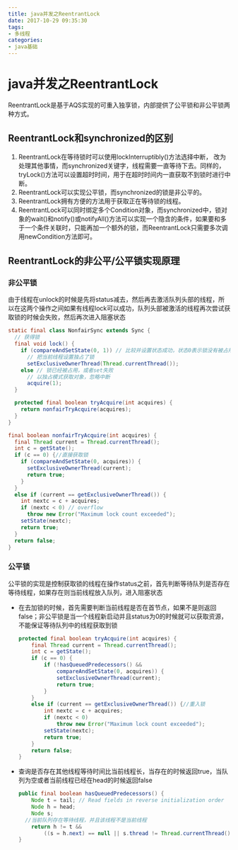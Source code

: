 ```yaml
---
title: java并发之ReentrantLock
date: 2017-10-29 09:35:30
tags:
- 多线程
categories:
- java基础
---
```


# java并发之ReentrantLock

ReentrantLock是基于AQS实现的可重入独享锁，内部提供了公平锁和非公平锁两种方式。

<!--more-->

## ReentrantLock和synchronized的区别

1. ReentrantLock在等待锁时可以使用lockInterruptibly()方法选择中断， 改为处理其他事情，而synchronized关键字，线程需要一直等待下去。同样的，tryLock()方法可以设置超时时间，用于在超时时间内一直获取不到锁时进行中断。
2. ReentrantLock可以实现公平锁，而synchronized的锁是非公平的。
3. ReentrantLock拥有方便的方法用于获取正在等待锁的线程。
4. ReentrantLock可以同时绑定多个Condition对象，而synchronized中，锁对象的wait()和notify()或notifyAll()方法可以实现一个隐含的条件，如果要和多于一个条件关联时，只能再加一个额外的锁，而ReentrantLock只需要多次调用newCondition方法即可。

## ReentrantLock的非公平/公平锁实现原理

### 非公平锁

由于线程在unlock的时候是先将status减去，然后再去激活队列头部的线程，所以在这两个操作之间如果有线程lock可以成功，队列头部被激活的线程再次尝试获取锁的时候会失败，然后再次进入阻塞状态

```java
static final class NonfairSync extends Sync {
  // 获得锁
  final void lock() {
    if (compareAndSetState(0, 1)) // 比较并设置状态成功，状态0表示锁没有被占用
      // 把当前线程设置独占了锁
      setExclusiveOwnerThread(Thread.currentThread());
    else // 锁已经被占用，或者set失败
      // 以独占模式获取对象，忽略中断
      acquire(1); 
  }

  protected final boolean tryAcquire(int acquires) {
    return nonfairTryAcquire(acquires);
  }
}

final boolean nonfairTryAcquire(int acquires) {
  final Thread current = Thread.currentThread();
  int c = getState();
  if (c == 0) {//直接获取锁
    if (compareAndSetState(0, acquires)) {
      setExclusiveOwnerThread(current);
      return true;
    }
  }
  else if (current == getExclusiveOwnerThread()) {
    int nextc = c + acquires;
    if (nextc < 0) // overflow
      throw new Error("Maximum lock count exceeded");
    setState(nextc);
    return true;
  }
  return false;
}
```

### 公平锁

公平锁的实现是控制获取锁的线程在操作status之前，首先判断等待队列是否存在等待线程，如果存在则当前线程放入队列，进入阻塞状态

- 在去加锁的时候，首先需要判断当前线程是否在首节点，如果不是则返回false；非公平锁是当一个线程新启动并且status为0的时候就可以获取资源，不能保证等待队列中的线程获取到锁

  ```java
  protected final boolean tryAcquire(int acquires) {
      final Thread current = Thread.currentThread();
      int c = getState();
      if (c == 0) {
          if (!hasQueuedPredecessors() &&
              compareAndSetState(0, acquires)) {
              setExclusiveOwnerThread(current);
              return true;
          }
      }
      else if (current == getExclusiveOwnerThread()) {//重入锁
          int nextc = c + acquires;
          if (nextc < 0)
              throw new Error("Maximum lock count exceeded");
          setState(nextc);
          return true;
      }
      return false;
  }
  ```

- 查询是否存在其他线程等待时间比当前线程长，当存在的时候返回true，当队列为空或者当前线程已经在head的时候返回false

  ```java
  public final boolean hasQueuedPredecessors() {
      Node t = tail; // Read fields in reverse initialization order
      Node h = head;
      Node s;
    //当前队列存在等待线程，并且该线程不是当前线程
      return h != t &&
          ((s = h.next) == null || s.thread != Thread.currentThread());
  }
  ```